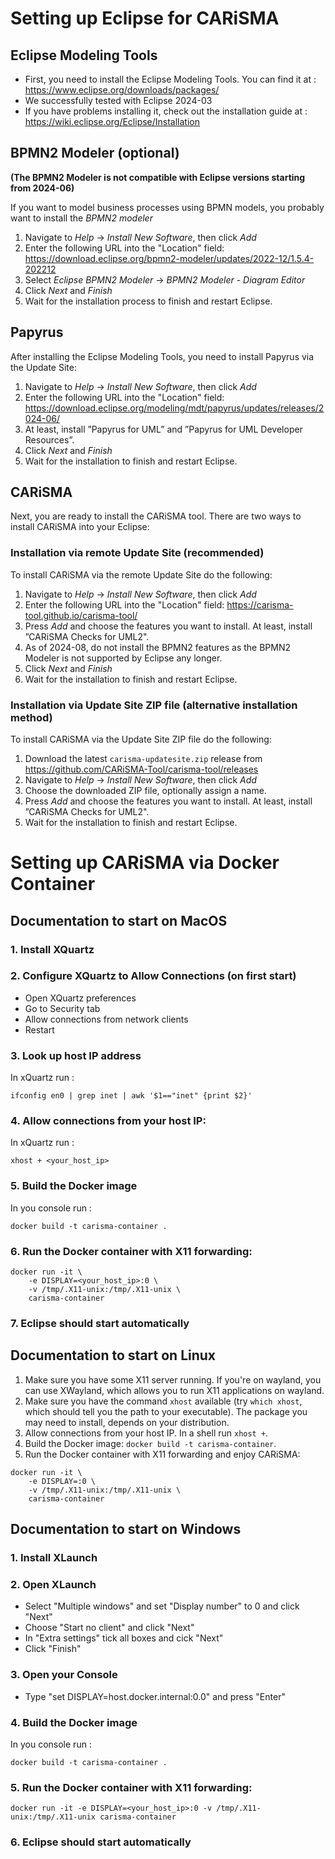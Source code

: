 # Setting up Eclipse for CARiSMA

## Eclipse Modeling Tools
- First, you need to install the Eclipse Modeling Tools. You can find it at : https://www.eclipse.org/downloads/packages/
- We successfully tested with Eclipse 2024-03
- If you have problems installing it, check out the installation guide at : https://wiki.eclipse.org/Eclipse/Installation

## BPMN2 Modeler (optional)
**(The BPMN2 Modeler is not compatible with Eclipse versions starting from 2024-06)**

If you want to model business processes using BPMN models, you probably want to install the *BPMN2 modeler*
1. Navigate to *Help* -> *Install New Software*, then click *Add* 
2. Enter the following URL into the "Location" field: https://download.eclipse.org/bpmn2-modeler/updates/2022-12/1.5.4-202212
3. Select *Eclipse BPMN2 Modeler* -> *BPMN2 Modeler - Diagram Editor*
4. Click *Next* and *Finish*
5. Wait for the installation process to finish and restart Eclipse.

## Papyrus
After installing the Eclipse Modeling Tools, you need to install Papyrus via the Update Site:
1. Navigate to *Help* -> *Install New Software*, then click *Add* 
2. Enter the following URL into the "Location" field: https://download.eclipse.org/modeling/mdt/papyrus/updates/releases/2024-06/
3. At least, install ”Papyrus for UML” and ”Papyrus for UML Developer Resources”.
4. Click *Next* and *Finish*
5. Wait for the installation to finish and restart Eclipse.

## CARiSMA
Next, you are ready to install the CARiSMA tool. There are two ways to install CARiSMA into your Eclipse:

### Installation via remote Update Site (recommended)
To install CARiSMA via the remote Update Site do the following:
1. Navigate to *Help* -> *Install New Software*, then click *Add* 
2. Enter the following URL into the "Location" field: https://carisma-tool.github.io/carisma-tool/
3. Press *Add* and choose the features you want to install. At least, install ”CARiSMA Checks for UML2".
4. As of 2024-08, do not install the BPMN2 features as the BPMN2 Modeler is not supported by Eclipse any longer.
5. Click *Next* and *Finish*
6. Wait for the installation to finish and restart Eclipse.

### Installation via Update Site ZIP file (alternative installation method)
To install CARiSMA via the Update Site ZIP file do the following:
1. Download the latest `carisma-updatesite.zip` release from https://github.com/CARiSMA-Tool/carisma-tool/releases
2. Navigate to *Help* -> *Install New Software*, then click *Add* 
3. Choose the downloaded ZIP file, optionally assign a name.
4. Press *Add* and choose the features you want to install. At least, install ”CARiSMA Checks for UML2".
5. Wait for the installation to finish and restart Eclipse.

# Setting up CARiSMA via Docker Container

## Documentation to start on MacOS

### 1. Install XQuartz 

### 2. Configure XQuartz to Allow Connections (on first start)
* Open XQuartz preferences 
* Go to Security tab
* Allow connections from network clients
* Restart

### 3. Look up host IP address  
In xQuartz run :
```
ifconfig en0 | grep inet | awk '$1=="inet" {print $2}'  
```

### 4. Allow connections from your host IP:
In xQuartz run :
```
xhost + <your_host_ip>
```

### 5. Build the Docker image
In you console run :
```
docker build -t carisma-container .
```

### 6. Run the Docker container with X11 forwarding:
```
docker run -it \
    -e DISPLAY=<your_host_ip>:0 \
    -v /tmp/.X11-unix:/tmp/.X11-unix \
    carisma-container
```

### 7. Eclipse should start automatically

## Documentation to start on Linux

1. Make sure you have some X11 server running. If you're on wayland, you can use XWayland, which allows you to run X11 applications on wayland.
2. Make sure you have the command `xhost` available (try `which xhost`, which should tell you the path to your executable). The package you may need to install, depends on your distribution.
3. Allow connections from your host IP. In a shell run `xhost +`.
4. Build the Docker image: `docker build -t carisma-container`.
5. Run the Docker container with X11 forwarding and enjoy CARiSMA:

```
docker run -it \
    -e DISPLAY=:0 \
    -v /tmp/.X11-unix:/tmp/.X11-unix \
    carisma-container
```

## Documentation to start on Windows

### 1. Install XLaunch

### 2. Open XLaunch
* Select "Multiple windows" and set "Display number" to 0 and click "Next"
* Choose "Start no client" and click "Next"
* In "Extra settings" tick all boxes and cick "Next"
* Click "Finish"

### 3. Open your Console 
* Type "set DISPLAY=host.docker.internal:0.0" and press "Enter"

### 4. Build the Docker image
In you console run :
```
docker build -t carisma-container .
```

### 5. Run the Docker container with X11 forwarding:
```
docker run -it -e DISPLAY=<your_host_ip>:0 -v /tmp/.X11-unix:/tmp/.X11-unix carisma-container
```

### 6. Eclipse should start automatically
